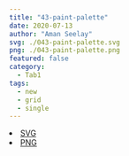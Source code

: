 ```yaml
---
title: "43-paint-palette"
date: 2020-07-13
author: "Aman Seelay"
svg: ./043-paint-palette.svg
png: ./043-paint-palette.png
featured: false
category:
  - Tab1
tags:
  - new
  - grid
  - single
---
```

<li><a href="./043-paint-palette.svg" download className="btn-svg">SVG</a></li>
<li><a href="./043-paint-palette.png" download className="btn-png">PNG</a></li>

